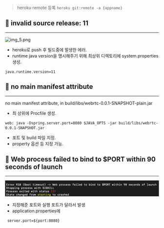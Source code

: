 > heroku remote 등록
```heroku git:remote -a {appname}```


## 📌 invalid source release: 11
***
![img_5.png](img_5.png)
- heroku로 push 후 빌드중에 발생한 에러.
- runtime java version을 명시해주기 위해 최상위 디렉토리에 system.properties 생성.

```properties
java.runtime.version=11
```

## 📌 no main manifest attribute
****

no main manifest attribute, in build/libs/webrtc-0.0.1-SNAPSHOT-plain.jar

- 최 상위에 Procfile 생성.
```
web: java -Dspring.server.port=8080 $JAVA_OPTS -jar build/libs/webrtc-0.0.1-SNAPSHOT.jar
```
- 포트 및 build 파일 지정.
- property 옵션 등 지정 가능.

## 📌 Web process failed to bind to $PORT within 90 seconds of launch
****
![img_6.png](img_6.png)
- 지정해준 포트와 실행 포트가 달라서 발생
- application.properties에 
```properties
 server.port=${port:8080}
```